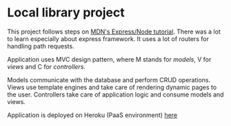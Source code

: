 # Local library project

This project follows steps on [MDN's Express/Node tutorial](https://developer.mozilla.org/en-US/docs/Learn/Server-side/Express_Nodejs/Introduction). There was a lot to learn especially about express framework. It uses a lot of  routers for handling path requests.

Application uses MVC design pattern, where M stands for _models_, V for _views_ and C for _controllers_.

Models communicate with the database and perform CRUD operations.
Views use template engines and take care of rendering dynamic pages to the user.
Controllers take care of application logic and consume models and views.

Application is deployed on Heroku (PaaS environment) [here](https://heno-local-library.herokuapp.com/ "Heno's local library")

